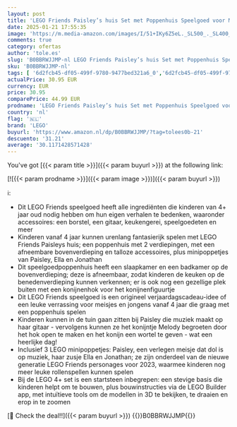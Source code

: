 ```yaml
---
layout: post
title: 'LEGO Friends Paisley’s huis Set met Poppenhuis Speelgoed voor Meisjes en Jongens vanaf 4 Jaar  Verjaardagscadeau-idee met 2023 Personages  3 Poppetjes en een Konijn Dieren Figuurtje 41724'
date: 2025-01-21 17:55:35
image: 'https://m.media-amazon.com/images/I/51+IKy6Z5eL._SL500_._SL400_.jpg'
comments: true
category: ofertas
author: 'tole.es'
slug: 'B0BBRWJJMP-nl LEGO Friends Paisley’s huis Set met Poppenhuis Speelgoed...'
sku: 'B0BBRWJJMP-nl'
tags: [ '6d2fcb45-df05-499f-9780-9477bed321a6_0','6d2fcb45-df05-499f-9780-9477bed321a6_501','Arborist Merchandising Root','Bouw- & constructiespeelgoed','Educatief speelgoed','Montessori','Self Service','Special Features Stores','Speelgoed & spellen','Speelgoedbouwsets','lego','🇳🇱', ]
actualPrice: 30.95 EUR
currency: EUR
price: 30.95
comparePrice: 44.99 EUR
prodname: 'LEGO Friends Paisley’s huis Set met Poppenhuis Speelgoed voor Meisjes en Jongens vanaf 4 Jaar  Verjaardagscadeau-idee met 2023 Personages  3 Poppetjes en een Konijn Dieren Figuurtje 41724'
country: 'nl'
flag: '🇳🇱'
brand: 'LEGO'
buyurl: 'https://www.amazon.nl/dp/B0BBRWJJMP/?tag=tolees0b-21'
descuento: '31.21'
average: '30.1171428571428'
---
```


You've got [{{< param title >}}]({{< param buyurl >}}) at the following link:

[![{{< param prodname >}}]({{< param image >}})]({{< param buyurl >}})

ℹ️:

- Dit LEGO Friends speelgoed heeft alle ingrediënten die kinderen van 4+ jaar oud nodig hebben om hun eigen verhalen te bedenken, waaronder accessoires: een borstel, een gitaar, keukengerei, speelgoedeten en meer
- Kinderen vanaf 4 jaar kunnen urenlang fantasierijk spelen met LEGO Friends Paisleys huis; een poppenhuis met 2 verdiepingen, met een afneembare bovenverdieping en talloze accessoires, plus minipoppetjes van Paisley, Ella en Jonathan
- Dit speelgoedpoppenhuis heeft een slaapkamer en een badkamer op de bovenverdieping; deze is afneembaar, zodat kinderen de keuken op de benedenverdieping kunnen verkennen; er is ook nog een gezellige plek buiten met een konijnenhok voor het konijnenfiguurtje
- Dit LEGO Friends speelgoed is een origineel verjaardagscadeau-idee of een leuke verrassing voor meisjes en jongens vanaf 4 jaar die graag met een poppenhuis spelen
- Kinderen kunnen in de tuin gaan zitten bij Paisley die muziek maakt op haar gitaar - vervolgens kunnen ze het konijntje Melody begroeten door het hok open te maken en het konijn een wortel te geven - wat een heerlijke dag!
- Inclusief 3 LEGO minipoppetjes: Paisley, een verlegen meisje dat dol is op muziek, haar zusje Ella en Jonathan; ze zijn onderdeel van de nieuwe generatie LEGO Friends personages voor 2023, waarmee kinderen nog meer leuke rollenspellen kunnen spelen
- Bij de LEGO 4+ set is een startsteen inbegrepen: een stevige basis die kinderen helpt om te bouwen, plus bouwinstructies via de LEGO Builder app, met intuïtieve tools om de modellen in 3D te bekijken, te draaien en erop in te zoomen

[🛒 Check the deal!!]({{< param buyurl >}})
{{<world>}}B0BBRWJJMP{{</world>}}
